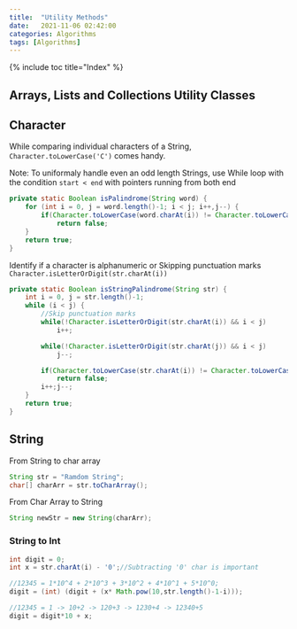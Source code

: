 ```yaml
---
title:  "Utility Methods"
date:   2021-11-06 02:42:00
categories: Algorithms
tags: [Algorithms]
---
```


{% include toc title="Index" %}

## Arrays, Lists and Collections Utility Classes

## Character

While comparing individual characters of a String, `Character.toLowerCase('C')` comes handy.

Note: To uniformaly handle even an odd length Strings, use While loop with the condition  `start < end` with pointers running from both end 

```java
private static Boolean isPalindrome(String word) {
    for (int i = 0, j = word.length()-1; i < j; i++,j--) {
        if(Character.toLowerCase(word.charAt(i)) != Character.toLowerCase(word.charAt(j)))
            return false;
    }
    return true;
}
```

Identify if a character is alphanumeric or Skipping punctuation marks `Character.isLetterOrDigit(str.charAt(i))`

```java
private static Boolean isStringPalindrome(String str) {
    int i = 0, j = str.length()-1;
    while (i < j) {
        //Skip punctuation marks
        while(!Character.isLetterOrDigit(str.charAt(i)) && i < j)
            i++;

        while(!Character.isLetterOrDigit(str.charAt(j)) && i < j)
            j--;

        if(Character.toLowerCase(str.charAt(i)) != Character.toLowerCase(str.charAt(j)))
            return false;
        i++;j--;
    }
    return true;
}
```

## String 

From String to char array

```java
String str = "Ramdom String";
char[] charArr = str.toCharArray();
```

From Char Array to String
```java
String newStr = new String(charArr);
```



### String to Int

```java
int digit = 0;
int x = str.charAt(i) - '0';//Subtracting '0' char is important

//12345 = 1*10^4 + 2*10^3 + 3*10^2 + 4*10^1 + 5*10^0;
digit = (int) (digit + (x* Math.pow(10,str.length()-1-i)));

//12345 = 1 -> 10+2 -> 120+3 -> 1230+4 -> 12340+5
digit = digit*10 + x;
```